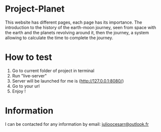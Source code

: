 # Project-Planet

This website has different pages, each page has its importance. The introduction to the history of the earth-moon journey, seen from space with the earth and the planets revolving around it, then the journey, a system allowing to calculate the time to complete the journey.

# How to test

1. Go to current folder of project in terminal
2. Run "live-server"
3. Server will be launched for me is (http://127.0.0.1:8080/)
4. Go to your url
5. Enjoy !

# Information

I can be contacted for any information by email: julioocesarr@outlook.fr
